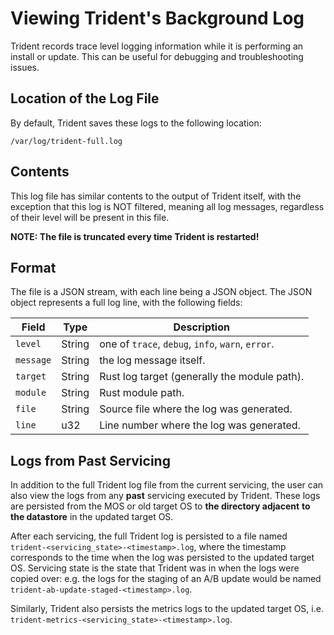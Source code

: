 # Viewing Trident's Background Log

Trident records trace level logging information while it is performing an
install or update. This can be useful for debugging and troubleshooting issues.

## Location of the Log File

By default, Trident saves these logs to the following location:

`/var/log/trident-full.log`

## Contents

This log file has similar contents to the output of Trident itself, with the
exception that this log is NOT filtered, meaning all log messages, regardless of
their level will be present in this file.

**NOTE: The file is truncated every time Trident is restarted!**

## Format

The file is a JSON stream, with each line being a JSON object. The JSON object
represents a full log line, with the following fields:

| Field     | Type   | Description                                       |
| --------- | ------ | ------------------------------------------------- |
| `level`   | String | one of `trace`, `debug`, `info`, `warn`, `error`. |
| `message` | String | the log message itself.                           |
| `target`  | String | Rust log target (generally the module path).      |
| `module`  | String | Rust module path.                                 |
| `file`    | String | Source file where the log was generated.          |
| `line`    | u32    | Line number where the log was generated.          |

## Logs from Past Servicing

In addition to the full Trident log file from the current servicing, the user
can also view the logs from any **past** servicing executed by Trident. These
logs are persisted from the MOS or old target OS to **the directory adjacent**
**to the datastore** in the updated target OS.

After each servicing, the full Trident log is persisted to a file named
`trident-<servicing_state>-<timestamp>.log`, where the timestamp corresponds to
the time when the log was persisted to the updated target OS. Servicing state is
the state that Trident was in when the logs were copied over: e.g. the logs for
the staging of an A/B update would be named
`trident-ab-update-staged-<timestamp>.log`.

Similarly, Trident also persists the metrics logs to the updated target OS, i.e.
`trident-metrics-<servicing_state>-<timestamp>.log`.
